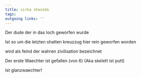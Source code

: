 ```yaml
---
title: sirka shazoda  
tags:   
outgoing links: ''  
---
```

Der dude der in das loch geworfen wurde

Ist so um die letzten shatten kreuzzug hier rein geworfen worden

wird als feind der wahren zivilisation bezeichnet

Der erste Waechter ist gefallen (von 6) (Aka skelett ist putt)


Ist glanzwaechter!